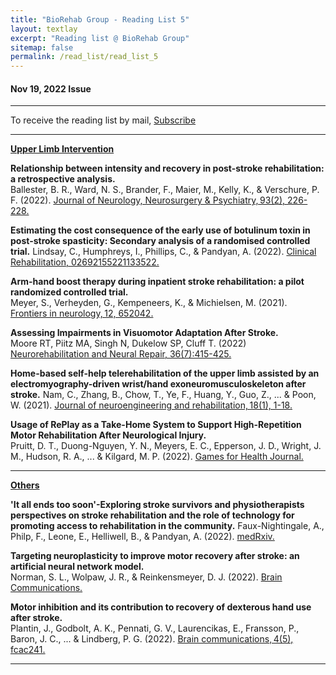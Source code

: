 ```yaml
---
title: "BioRehab Group - Reading List 5"
layout: textlay
excerpt: "Reading list @ BioRehab Group"
sitemap: false
permalink: /read_list/read_list_5
---
```


#### Nov 19, 2022 Issue 

---

To receive the reading list by mail, [Subscribe](https://forms.gle/tnrR7bbEnf3SqjmLA)

---

<b> <ins> Upper Limb Intervention </ins> </b>

**Relationship between intensity and recovery in post-stroke rehabilitation: a retrospective analysis.** <br> Ballester, B. R., Ward, N. S., Brander, F., Maier, M., Kelly, K., & Verschure, P. F. (2022). [Journal of Neurology, Neurosurgery & Psychiatry, 93(2), 226-228.](http://dx.doi.org/10.1136/jnnp-2021-326948)

**Estimating the cost consequence of the early use of botulinum toxin in post-stroke spasticity: Secondary analysis of a randomised controlled trial.** Lindsay, C., Humphreys, I., Phillips, C., & Pandyan, A. (2022). [Clinical Rehabilitation, 02692155221133522.](https://journals.sagepub.com/doi/full/10.1177/02692155221133522) 

**Arm-hand boost therapy during inpatient stroke rehabilitation: a pilot randomized controlled trial.** <br> Meyer, S., Verheyden, G., Kempeneers, K., & Michielsen, M. (2021). [Frontiers in neurology, 12, 652042.](https://doi.org/10.3389/fneur.2021.652042) 

**Assessing Impairments in Visuomotor Adaptation After Stroke.** <br> Moore RT, Piitz MA, Singh N, Dukelow SP, Cluff T. (2022) [Neurorehabilitation and Neural Repair, 36(7):415-425.](https://doi.org/10.1177/15459683221095166)

**Home-based self-help telerehabilitation of the upper limb assisted by an electromyography-driven wrist/hand exoneuromusculoskeleton after stroke.** Nam, C., Zhang, B., Chow, T., Ye, F., Huang, Y., Guo, Z., ... & Poon, W. (2021). [Journal of neuroengineering and rehabilitation, 18(1), 1-18.](https://link.springer.com/article/10.1186/s12984-021-00930-3) 

**Usage of RePlay as a Take-Home System to Support High-Repetition Motor Rehabilitation After Neurological Injury.** <br> Pruitt, D. T., Duong-Nguyen, Y. N., Meyers, E. C., Epperson, J. D., Wright, J. M., Hudson, R. A., ... & Kilgard, M. P. (2022). [Games for Health Journal.](https://doi.org/10.1089/g4h.2022.0118)

---

<b> <ins> Others </ins> </b>

**'It all ends too soon'-Exploring stroke survivors and physiotherapists perspectives on stroke rehabilitation and the role of technology for promoting access to rehabilitation in the community.** Faux-Nightingale, A., Philp, F., Leone, E., Helliwell, B., & Pandyan, A. (2022). [medRxiv.](https://doi.org/10.1101/2022.03.18.22272596) 

**Targeting neuroplasticity to improve motor recovery after stroke: an artificial neural network model.** <br> Norman, S. L., Wolpaw, J. R., & Reinkensmeyer, D. J. (2022). [Brain Communications.](https://doi.org/10.1093/braincomms/fcac264) 

**Motor inhibition and its contribution to recovery of dexterous hand use after stroke.** <br> Plantin, J., Godbolt, A. K., Pennati, G. V., Laurencikas, E., Fransson, P., Baron, J. C., ... & Lindberg, P. G. (2022). [Brain communications, 4(5), fcac241.](https://doi.org/10.1093/braincomms/fcac241) 

--- 